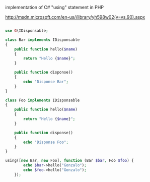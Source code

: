 implementation of C# "using" statement in PHP

http://msdn.microsoft.com/en-us//library/yh598w02(v=vs.90).aspx

```php

use G\IDisponsable;

class Bar implements IDisponsable
{
    public function hello($name)
    {
        return "Hello {$name}";
    }

    public function disponse()
    {
        echo "Disponse Bar";
    }
}

class Foo implements IDisponsable
{
    public function hello($name)
    {
        return "Hello {$name}";
    }

    public function disponse()
    {
        echo "Disponse Foo";
    }
}

using([new Bar, new Foo], function (Bar $bar, Foo $foo) {
        echo $bar->hello("Gonzalo");
        echo $foo->hello("Gonzalo");
    });
```
